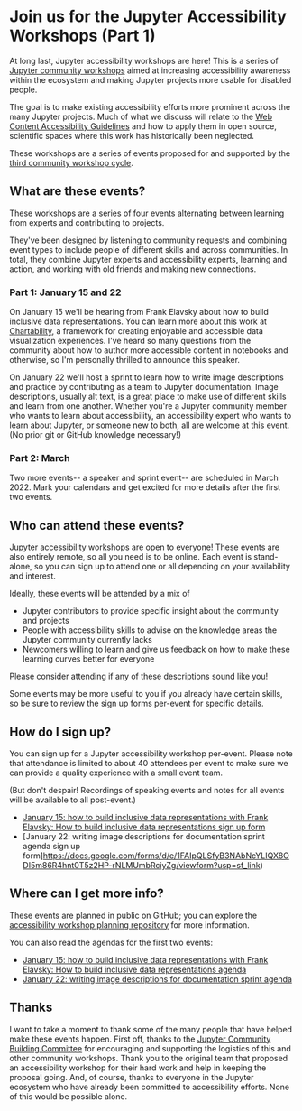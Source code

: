 # Join us for the Jupyter Accessibility Workshops (Part 1)

At long last, Jupyter accessibility workshops are here! This is a series of [Jupyter community workshops](https://blog.jupyter.org/jupyter-community-workshops-cbd34ac82549) aimed at increasing accessibility awareness within the ecosystem and making Jupyter projects more usable for disabled people.

The goal is to make existing accessibility efforts more prominent across the many Jupyter projects. Much of what we discuss will relate to the [Web Content Accessibility Guidelines](https://en.wikipedia.org/wiki/Web_Content_Accessibility_Guidelines) and how to apply them in open source, scientific spaces where this work has historically been neglected.

These workshops are a series of events proposed for and supported by the [third community workshop cycle](https://blog.jupyter.org/jupyter-community-workshops-call-for-proposals-for-jan-aug-2020-710f687e30f4).

## What are these events?

These workshops are a series of four events alternating between learning from experts and contributing to projects.

They've been designed by listening to community requests and combining event types to include people of different skills and across communities. In total, they combine Jupyter experts and accessibility experts, learning and action, and working with old friends and making new connections.

### Part 1: January 15 and 22

On January 15 we'll be hearing from Frank Elavsky about how to build inclusive data representations. You can learn more about this work at [Chartability](https://chartability.fizz.studio/), a framework for creating enjoyable and accessible data visualization experiences. I've heard so many questions from the community about how to author more accessible content in notebooks and otherwise, so I'm personally thrilled to announce this speaker.

On January 22 we'll host a sprint to learn how to write image descriptions and practice by contributing as a team to Jupyter documentation. Image descriptions, usually alt text, is a great place to make use of different skills and learn from one another. Whether you're a Jupyter community member who wants to learn about accessibility, an accessibility expert who wants to learn about Jupyter, or someone new to both, all are welcome at this event. (No prior git or GitHub knowledge necessary!)

### Part 2: March

Two more events-- a speaker and sprint event-- are scheduled in March 2022. Mark your calendars and get excited for more details after the first two events.

## Who can attend these events?

Jupyter accessibility workshops are open to everyone! These events are also entirely remote, so all you need is to be online. Each event is stand-alone, so you can sign up to attend one or all depending on your availability and interest.

Ideally, these events will be attended by a mix of 
- Jupyter contributors to provide specific insight about the community and projects
- People with accessibility skills to advise on the knowledge areas the Jupyter community currently lacks
- Newcomers willing to learn and give us feedback on how to make these learning curves better for everyone

Please consider attending if any of these descriptions sound like you!

Some events may be more useful to you if you already have certain skills, so be sure to review the sign up forms per-event for specific details.

## How do I sign up?

You can sign up for a Jupyter accessibility workshop per-event. Please note that attendance is limited to about 40 attendees per event to make sure we can provide a quality experience with a small event team.

(But don't despair! Recordings of speaking events and notes for all events will be available to all post-event.)

- [January 15: how to build inclusive data representations with Frank Elavsky: How to build inclusive data representations sign up form](https://docs.google.com/forms/d/e/1FAIpQLSf0IgPYgf0di8eM6HP1qbqduPTeGEFadXZRSIDYEXlEOgA_bw/viewform?usp=sf_link)
- [January 22: writing image descriptions for documentation sprint agenda sign up form]https://docs.google.com/forms/d/e/1FAIpQLSfyB3NAbNcYLIQX8ODI5m86R4hnt0T5z2HP-rNLMUmbRciyZg/viewform?usp=sf_link)

## Where can I get more info?

These events are planned in public on GitHub; you can explore the [accessibility workshop planning repository](https://github.com/Quansight-Labs/jupyter-accessibility-workshops/) for more information. 

You can also read the agendas for the first two events:
- [January 15: how to build inclusive data representations with Frank Elavsky: How to build inclusive data representations agenda](https://github.com/Quansight-Labs/jupyter-accessibility-workshops/blob/main/events/2022-january-15/group_agenda.md)
- [January 22: writing image descriptions for documentation sprint agenda](https://github.com/Quansight-Labs/jupyter-accessibility-workshops/blob/main/events/2022-january-22/mentored_sprint_agenda.md)

## Thanks

I want to take a moment to thank some of the many people that have helped make these events happen. First off, thanks to the [Jupyter Community Building Committee](https://jupyter.org/governance/communitybuildingcommittee.html) for encouraging and supporting the logistics of this and other community workshops. Thank you to the original team that proposed an accessibility workshop for their hard work and help in keeping the proposal going. And, of course, thanks to everyone in the Jupyter ecosystem who have already been committed to accessibility efforts. None of this would be possible alone.